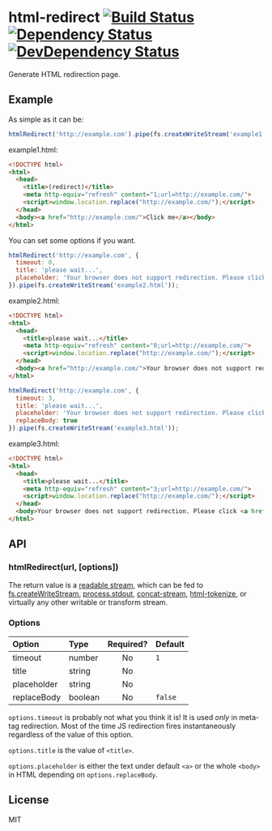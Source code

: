 # html-redirect [![Build Status][travis-badge]][travis] [![Dependency Status][david-badge]][david] [![DevDependency Status][david-dev-badge]][david-dev]

[travis-badge]: https://travis-ci.org/eush77/html-redirect.svg
[travis]: https://travis-ci.org/eush77/html-redirect
[david-badge]: https://david-dm.org/eush77/html-redirect.png
[david]: https://david-dm.org/eush77/html-redirect
[david-dev-badge]: https://david-dm.org/eush77/html-redirect/dev-status.png
[david-dev]: https://david-dm.org/eush77/html-redirect#info=devDependencies

Generate HTML redirection page.

## Example

As simple as it can be:
```js
htmlRedirect('http://example.com').pipe(fs.createWriteStream('example1.html'));
```

example1.html:
```html
<!DOCTYPE html>
<html>
  <head>
    <title>(redirect)</title>
    <meta http-equiv="refresh" content="1;url=http://example.com/">
    <script>window.location.replace("http://example.com/");</script>
  </head>
  <body><a href="http://example.com/">Click me</a></body>
</html>
```

You can set some options if you want.
```js
htmlRedirect('http://example.com', {
  timeout: 0,
  title: 'please wait...',
  placeholder: 'Your browser does not support redirection. Please click this link.'
}).pipe(fs.createWriteStream('example2.html'));
```

example2.html:
```html
<!DOCTYPE html>
<html>
  <head>
    <title>please wait...</title>
    <meta http-equiv="refresh" content="0;url=http://example.com/">
    <script>window.location.replace("http://example.com/");</script>
  </head>
  <body><a href="http://example.com/">Your browser does not support redirection. Please click this link.</a></body>
</html>
```

```js
htmlRedirect('http://example.com', {
  timeout: 3,
  title: 'please wait...',
  placeholder: 'Your browser does not support redirection. Please click <a href="http://example.com">this link</a>.',
  replaceBody: true
}).pipe(fs.createWriteStream('example3.html'));
```

example3.html:
```html
<!DOCTYPE html>
<html>
  <head>
    <title>please wait...</title>
    <meta http-equiv="refresh" content="3;url=http://example.com/">
    <script>window.location.replace("http://example.com/");</script>
  </head>
  <body>Your browser does not support redirection. Please click <a href="http://example.com">this link</a>.</body>
</html>
```

## API

### htmlRedirect(url, [options])

The return value is a [readable stream](http://nodejs.org/api/stream.html#stream_class_stream_readable), which can be fed to [fs.createWriteStream](http://nodejs.org/api/fs.html#fs_fs_createwritestream_path_options), [process.stdout](http://nodejs.org/api/process.html#process_process_stdout), [concat-stream](https://www.npmjs.org/package/concat-stream), [html-tokenize](https://npmjs.org/package/html-tokenize), or virtually any other writable or transform stream.

### Options

| Option      | Type    | Required? | Default |
| :---------- | :------ | :-------: | :------ |
| timeout     | number  | No        | `1`     |
| title       | string  | No        |         |
| placeholder | string  | No        |         |
| replaceBody | boolean | No        | `false` |

`options.timeout` is probably not what you think it is! It is used *only* in meta-tag redirection. Most of the time JS redirection fires instantaneously regardless of the value of this option.

`options.title` is the value of `<title>`.

`options.placeholder` is either the text under default `<a>` or the whole `<body>` in HTML depending on `options.replaceBody`.

## License

MIT